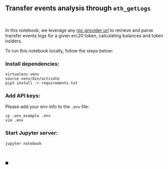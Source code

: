 ## Transfer events analysis through `eth_getLogs`

<br>

In this notebook, we leverage any [rpc provider url](https://github.com/arddluma/awesome-list-rpc-nodes-providers) to retrieve and parse transfer events logs for a given erc20 token, calculating balances and token holders.


To run this notebook locally, follow the steps below:

### Install dependencies:

```
virtualenv venv
source venv/bin/activate
pip3 install -r requirements.txt
```

### Add API keys:

Please add your env info to the `.env` file:

```
cp .env_example .env
vim .env
```

### Start Jupyter server:

```
jupyter notebook
```

<br>

◼️

